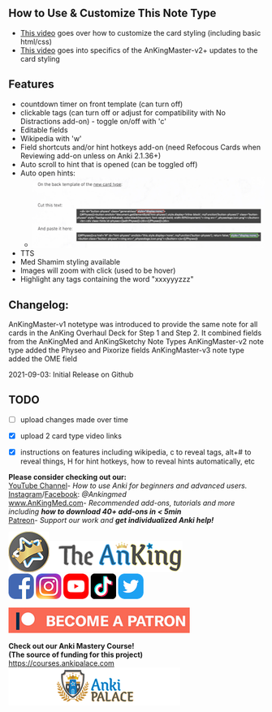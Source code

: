 ## How to Use & Customize This Note Type
- <a href="https://www.youtube.com/watch?v=HgKDRTTTnh4&t=37s">This video</a> goes over how to customize the card styling (including basic html/css)
- <a href="https://www.youtube.com/watch?v=4Q6Ll5k412U&t=1s">This video</a> goes into specifics of the AnKingMaster-v2+ updates to the card styling

## Features
- countdown timer on front template (can turn off)
- clickable tags (can turn off or adjust for compatibility with No Distractions add-on) - toggle on/off with 'c'
- Editable fields
- Wikipedia with 'w'
- Field shortcuts and/or hint hotkeys add-on (need Refocous Cards when Reviewing add-on unless on Anki 2.1.36+)
- Auto scroll to hint that is opened (can be toggled off)
- Auto open hints:
  -  <img src="/screenshots/Auto-open-hint.jpg" style="width:600px">
- TTS 
- Med Shamim styling available
- Images will zoom with click (used to be hover)
- Highlight any tags containing the word "xxxyyyzzz"

## Changelog:
AnKingMaster-v1 notetype was introduced to provide the same note for all cards in the AnKing Overhaul Deck for Step 1 and Step 2. It combined fields from the AnKingMed and AnKingSketchy Note Types
AnKingMaster-v2 note type added the Physeo and Pixorize fields
AnKingMaster-v3 note type added the OME field

2021-09-03: Initial Release on Github

## TODO
- [ ] upload changes made over time
- [X] upload 2 card type video links
- [X] instructions on features including wikipedia, c to reveal tags, alt+# to reveal things, H for hint hotkeys, how to reveal hints automatically, etc


<b>Please consider checking out our:</b>
<br>
<a href="https://www.youtube.com/theanking/playlists" rel="nofollow">YouTube Channel</a>- <i>How to use Anki for beginners and advanced users.</i> 
<br>
<a href="https://www.instagram.com/ankingmed" rel="nofollow">Instagram</a>/<a href="https://www.facebook.com/ankingmed" rel="nofollow">Facebook</a>: <i>@Ankingmed</i>
<br>
<a href="https://www.ankingmed.com" rel="nofollow">www.AnKingMed.com</a>- <i>Recommended add-ons, tutorials and more including <b>how to download 40+ add-ons in &lt; 5min</b></i>
<br>
<a href="https://www.ankipalace.com/membership" rel="nofollow">Patreon</a>- <i>Support our work and <b>get individualized Anki help!</b></i><br>

<a href="https://www.ankingmed.com" rel="nofollow"><img src="https://raw.githubusercontent.com/AnKingMed/My-images/master/AnKing/AnKingSmall.png?raw=true"></a><a href="https://www.ankingmed.com" rel="nofollow"><img src="https://raw.githubusercontent.com/AnKingMed/My-images/master/AnKing/TheAnKing.png?raw=true"></a>
  <br>
  <a href="https://www.facebook.com/ankingmed" rel="nofollow"><img src="https://raw.githubusercontent.com/AnKingMed/My-images/master/Social/FB.png?raw=true"></a>     <a href="https://www.instagram.com/ankingmed" rel="nofollow"><img src="https://raw.githubusercontent.com/AnKingMed/My-images/master/Social/Instagram.png?raw=true"></a>     <a href="https://www.youtube.com/theanking" rel="nofollow"><img src="https://raw.githubusercontent.com/AnKingMed/My-images/master/Social/YT.png?raw=true"></a>     <a href="https://www.tiktok.com/@ankingmed" rel="nofollow"><img src="https://raw.githubusercontent.com/AnKingMed/My-images/master/Social/TikTok.png?raw=true"></a>     <a href="https://www.twitter.com/ankingmed" rel="nofollow"><img src="https://raw.githubusercontent.com/AnKingMed/My-images/master/Social/Twitter.png?raw=true"></a>

<a href="https://www.ankipalace.com/membership" rel="nofollow"><img src="https://raw.githubusercontent.com/AnKingMed/My-images/master/AnKing/Patreon.jpg?raw=true"></a>

<b>      Check out our Anki Mastery Course! <br>
    (The source of funding for this project)</b><br>
          <a href="https://courses.ankipalace.com/?utm_source=anking_bg_add-on&amp;utm_medium=anki_add-on_page&amp;utm_campaign=mastery_course" rel="nofollow">https://courses.ankipalace.com</a>
<a href="https://courses.ankipalace.com/?utm_source=anking_bg_add-on&amp;utm_medium=anki_add-on_page&amp;utm_campaign=mastery_course" rel="nofollow">
  <br>
  <img src="https://raw.githubusercontent.com/AnKingMed/My-images/master/AnKing/AnkiPalace.png?raw=true"></a>
